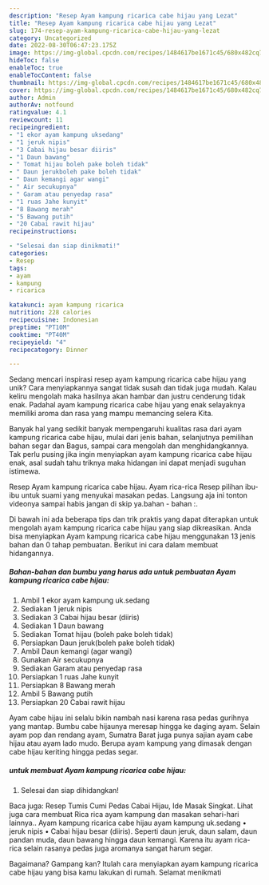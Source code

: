 ```yaml
---
description: "Resep Ayam kampung ricarica cabe hijau yang Lezat"
title: "Resep Ayam kampung ricarica cabe hijau yang Lezat"
slug: 174-resep-ayam-kampung-ricarica-cabe-hijau-yang-lezat
category: Uncategorized
date: 2022-08-30T06:47:23.175Z
image: https://img-global.cpcdn.com/recipes/1484617be1671c45/680x482cq70/ayam-kampung-ricarica-cabe-hijau-foto-resep-utama.jpg
hideToc: false
enableToc: true
enableTocContent: false
thumbnail: https://img-global.cpcdn.com/recipes/1484617be1671c45/680x482cq70/ayam-kampung-ricarica-cabe-hijau-foto-resep-utama.jpg
cover: https://img-global.cpcdn.com/recipes/1484617be1671c45/680x482cq70/ayam-kampung-ricarica-cabe-hijau-foto-resep-utama.jpg
author: Admin
authorAv: notfound
ratingvalue: 4.1
reviewcount: 11
recipeingredient:
- "1 ekor ayam kampung uksedang"
- "1 jeruk nipis"
- "3 Cabai hijau besar diiris"
- "1 Daun bawang"
- " Tomat hijau boleh pake boleh tidak"
- " Daun jerukboleh pake boleh tidak"
- " Daun kemangi agar wangi"
- " Air secukupnya"
- " Garam atau penyedap rasa"
- "1 ruas Jahe kunyit"
- "8 Bawang merah"
- "5 Bawang putih"
- "20 Cabai rawit hijau"
recipeinstructions:

- "Selesai dan siap dinikmati!"
categories:
- Resep
tags:
- ayam
- kampung
- ricarica

katakunci: ayam kampung ricarica 
nutrition: 228 calories
recipecuisine: Indonesian
preptime: "PT10M"
cooktime: "PT40M"
recipeyield: "4"
recipecategory: Dinner

---
```





Sedang mencari inspirasi resep ayam kampung ricarica cabe hijau yang unik? Cara menyiapkannya sangat tidak susah dan tidak juga mudah. Kalau keliru mengolah maka hasilnya akan hambar dan justru cenderung tidak enak. Padahal ayam kampung ricarica cabe hijau yang enak selayaknya memiliki aroma dan rasa yang mampu memancing selera Kita.





Banyak hal yang sedikit banyak mempengaruhi kualitas rasa dari ayam kampung ricarica cabe hijau, mulai dari jenis bahan, selanjutnya pemilihan bahan segar dan Bagus, sampai cara mengolah dan menghidangkannya. Tak perlu pusing jika ingin menyiapkan ayam kampung ricarica cabe hijau enak,      asal sudah tahu triknya maka hidangan ini dapat menjadi suguhan istimewa.














Resep Ayam kampung ricarica cabe hijau. Ayam rica-rica Resep pilihan ibu-ibu untuk suami yang menyukai masakan pedas. Langsung aja ini tonton videonya sampai habis jangan di skip ya.bahan - bahan :.






Di bawah ini ada beberapa tips dan trik praktis yang dapat diterapkan untuk mengolah ayam kampung ricarica cabe hijau yang siap dikreasikan. Anda bisa menyiapkan Ayam kampung ricarica cabe hijau menggunakan 13 jenis bahan dan 0 tahap pembuatan. Berikut ini cara dalam membuat hidangannya.

<!--inarticleads1-->

##### Bahan-bahan dan bumbu yang harus ada untuk pembuatan Ayam kampung ricarica cabe hijau:

1. Ambil 1 ekor ayam kampung uk.sedang
1. Sediakan 1 jeruk nipis
1. Sediakan 3 Cabai hijau besar (diiris)
1. Sediakan 1 Daun bawang
1. Sediakan  Tomat hijau (boleh pake boleh tidak)
1. Persiapkan  Daun jeruk(boleh pake boleh tidak)
1. Ambil  Daun kemangi (agar wangi)
1. Gunakan  Air secukupnya
1. Sediakan  Garam atau penyedap rasa
1. Persiapkan 1 ruas Jahe kunyit
1. Persiapkan 8 Bawang merah
1. Ambil 5 Bawang putih
1. Persiapkan 20 Cabai rawit hijau


Ayam cabe hijau ini selalu bikin nambah nasi karena rasa pedas gurihnya yang mantap. Bumbu cabe hijaunya meresap hingga ke daging ayam. Selain ayam pop dan rendang ayam, Sumatra Barat juga punya sajian ayam cabe hijau atau ayam lado mudo. Berupa ayam kampung yang dimasak dengan cabe hijau keriting hingga pedas segar. 

<!--inarticleads2-->

#####  untuk membuat Ayam kampung ricarica cabe hijau:


1. Selesai dan siap dihidangkan!

Baca juga: Resep Tumis Cumi Pedas Cabai Hijau, Ide Masak Singkat. Lihat juga cara membuat Rica rica ayam kampung dan masakan sehari-hari lainnya.. Ayam kampung ricarica cabe hijau ayam kampung uk.sedang • jeruk nipis • Cabai hijau besar (diiris). Seperti daun jeruk, daun salam, daun pandan muda, daun bawang hingga daun kemangi. Karena itu ayam rica-rica selain rasanya pedas juga aromanya sangat harum segar. 

Bagaimana? Gampang kan? Itulah cara menyiapkan ayam kampung ricarica cabe hijau yang bisa kamu lakukan di rumah. Selamat menikmati
